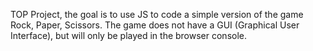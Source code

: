 TOP Project, the goal is to use JS to code a simple version
of the game Rock, Paper, Scissors. The game does not have a
GUI (Graphical User Interface), but will only be played in the
browser console.